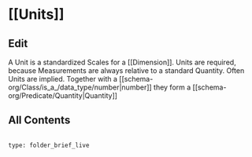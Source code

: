 # [[Units]] 

## Edit

A Unit  is a standardized Scales for a [[Dimension]]. 
Units are required, because Measurements are always relative to a standard Quantity. 
Often Units are implied. 
Together with a [[schema-org/Class/is_a_/data_type/number|number]] they form a [[schema-org/Predicate/Quantity|Quantity]] 
## All Contents

```folderv
```

```ccard
type: folder_brief_live
```

